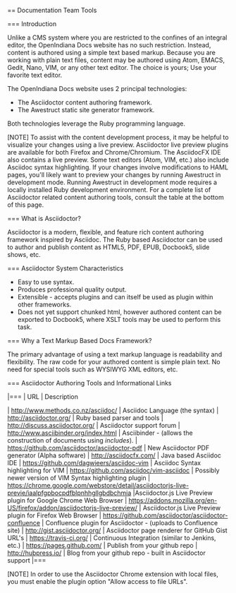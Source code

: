 == Documentation Team Tools

=== Introduction

Unlike a CMS system where you are restricted to the confines of an integral editor, the OpenIndiana Docs website has no such restriction.
Instead, content is authored using a simple text based markup.
Because you are working with plain text files, content may be authored using Atom, EMACS, Gedit, Nano, VIM, or any other text editor.
The choice is yours; Use your favorite text editor.

The OpenIndiana Docs website uses 2 principal technologies:

* The Asciidoctor content authoring framework.
* The Awestruct static site generator framework.

Both technologies leverage the Ruby programming language.

[NOTE]
To assist with the content development process, it may be helpful to visualize your changes using a live preview.
Asciidoctor live preview plugins are available for both Firefox and Chrome/Chromium.
The AsciidocFX IDE also contains a live preview.
Some text editors (Atom, VIM, etc.) also include Asciidoc syntax highlighting.
If your changes involve modifications to HAML pages, you'll likely want to preview your changes by running Awestruct in development mode.
Running Awestruct in development mode requires a locally installed Ruby development environment.
For a complete list of Asciidoctor related content authoring tools, consult the table at the bottom of this page.


=== What is Asciidoctor?

Asciidoctor is a modern, flexible, and feature rich content authoring framework inspired by Asciidoc.
The Ruby based Asciidoctor can be used to author and publish content as HTML5, PDF, EPUB, Docbook5, slide shows, etc.


=== Asciidoctor System Characteristics

* Easy to use syntax.
* Produces professional quality output.
* Extensible - accepts plugins and can itself be used as plugin within other frameworks.
* Does not yet support chunked html, however authored content can be exported to Docbook5, where XSLT tools may be used to perform this task.


=== Why a Text Markup Based Docs Framework?

The primary advantage of using a text markup language is readability and flexibility.
The raw code for your authored content is simple plain text.
No need for special tools such as WYSIWYG XML editors, etc.


=== Asciidoctor Authoring Tools and Informational Links

|===
| URL | Description

| http://www.methods.co.nz/asciidoc/ | Asciidoc Language (the syntax)
| http://asciidoctor.org/ | Ruby based parser and tools
| http://discuss.asciidoctor.org/ | Asciidoctor support forum
| http://www.asciibinder.org/index.html | Asciibinder - (allows the construction of documents using _includes_).
| https://github.com/asciidoctor/asciidoctor-pdf | New Asciidoctor PDF generator (Alpha software)
| http://asciidocfx.com/ | Java based Asciidoc IDE
| https://github.com/dagwieers/asciidoc-vim | Asciidoc Syntax highlighting for VIM
| https://github.com/asciidoc/vim-asciidoc | Possibly newer version of VIM Syntax highlighting plugin
| https://chrome.google.com/webstore/detail/asciidoctorjs-live-previe/iaalpfgpbocpdfblpnhhgllgbdbchmia |Asciidoctor.js Live Preview plugin for Google Chrome Web Browser
| https://addons.mozilla.org/en-US/firefox/addon/asciidoctorjs-live-preview/ | Asciidoctor.js Live Preview plugin for Firefox Web Browser
| https://github.com/asciidoctor/asciidoctor-confluence | Confluence plugin for Asciidoctor - (uploads to Confluence site)
| http://gist.asciidoctor.org/ | Asciidoctor page renderer for GitHub Gist URL's
| https://travis-ci.org/ | Continuous Integration (similar to Jenkins, etc.)
| https://pages.github.com/ | Publish from your github repo
| http://hubpress.io/ | Blog from your github repo - built in Asciidoctor support
|===

[NOTE]
In order to use the Asciidoctor Chrome extension with local files, you must enable the plugin option "Allow access to file URLs".

